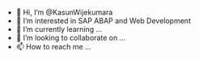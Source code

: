 - 👋 Hi, I’m @KasunWijekumara
- 👀 I’m interested in SAP ABAP and Web Development
- 🌱 I’m currently learning ...
- 💞️ I’m looking to collaborate on ...
- 📫 How to reach me ...

<!---
KasunWije/KasunWije is a ✨ special ✨ repository because its `README.md` (this file) appears on your GitHub profile.
You can click the Preview link to take a look at your changes.
--->
